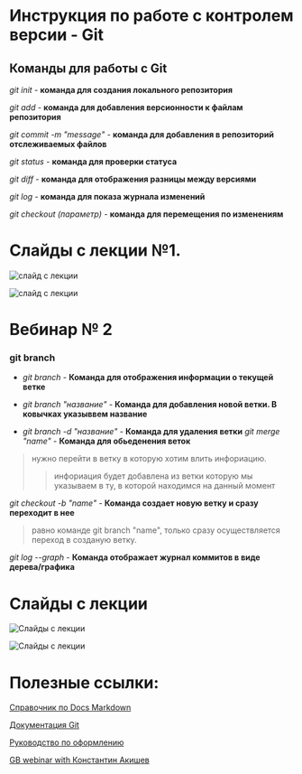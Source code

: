 # Инструкция по работе с контролем версии - Git

## Команды для работы с Git

*git init* - **команда для создания локального репозитория**

*git add* - **команда для добавления версионности к файлам репозитория**

*git commit -m "message"* - **команда для добавления в репозиторий отслеживаемых файлов**

*git status* - **команда для проверки статуса**

*git diff* - **команда для отображения разницы между версиями**

*git log* - **команда для показа журнала изменений**

*git checkout (параметр)* - **команда для перемещения по изменениям**
# Слайды с лекции №1.

![слайд с лекции](p_1.jpg)

![слайд с лекции](p_2.jpg)
# Вебинар № 2

### git branch

* *git branch* - **Команда для отображения информации о текущей ветке**

* *git branch "название"*  - **Команда для добавления новой ветки. В ковычках указыввем название**

* *git branch -d "название"*  - **Команда для удаления ветки**
*git merge "name"* - **Команда для обьеденения веток**
> нужно перейти в ветку в которую хотим влить инфориацию.
>> инфориация будет добавлена из ветки которую мы указываем в ту, в которой находимся на данный момент

*git checkout -b "name"* - **Команда создает новую ветку и сразу переходит в нее**
> равно команде git branch "name", только сразу осуществляется переход в созданую ветку.

*git log --graph* - **Команда отображает журнал коммитов в виде дерева/графика**

# Слайды с лекции

![Слайды с лекции](j_3.png)

![Слайды с лекции](j_4.png)

# Полезные ссылки:

[Справочник по Docs Markdown](https://docs.microsoft.com/ru-ru/contribute/markdown-reference#links)

[Документация Git](https://git-scm.com/book/ru/v2)

[Руководство по оформлению](https://gist.github.com/Jekins/2bf2d0638163f1294637)

[GB webinar with Константин Акишев](https://gb.ru/lessons/214025)